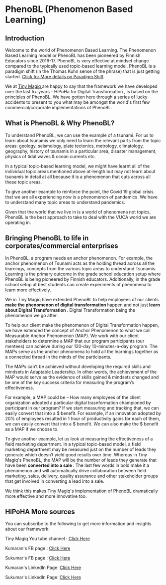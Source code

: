# PhenoBL (Phenomenon Based Learning)

## Introduction

Welcome to the world of Phenomenon Based Learning. The Phenomenon Based Learning model or PhenoBL has been pioneered by Finnish Educators since 2016-17. PhenoBL is very effective at mindset change compared to the typically used topic-based learning model. PhenoBL is a paradigm shift (in the Thomas Kuhn sense of the phrase) that is just getting started. <a href="https://en.wikipedia.org/wiki/Paradigm_shift"> Click for More details on Paradigm Shift </a>
 
We at <a href="https://tinymagiq.com"> Tiny Magiq </a> are happy to say that the framework we have developed over the last 5+ years -  HiPoHa for Digital Transformation , is based on the principles of PhenoBL. We have gotten here through a series of lucky accidents to present to you what may be amongst the world's first few commercial/corporate implementations of PhenoBL. 

## What is PhenoBL & Why PhenoBL? 
To understand PhenoBL, we can use the example of a tsunami. For us to learn about tsunamis we only need to learn the relevant parts from the topic areas: geology, seismology, plate tectonics, metrology, climatology, geography, history of tsunamis in a particular area, disaster management, physics of tidal waves & ocean currents etc. 

In a typical topic-based learning model, we might have learnt all of the individual topic areas mentioned above at-length but may not learn about tsunamis in detail at all because it is a phenomenon that cuts across all these topic areas. 

To give another example to reinforce the point, the Covid 19 global crisis that we are all experiencing now is a phenomenon of pandemics. We have to understand many topic areas to understand pandemics. 

Given that the world that we live in is a world of phenomena not topics, PhenoBL is the best approach to take to deal with the VUCA world we are operating in.

## Bringing PhenoBL to life in corporates/commercial enterprises 

In PhenoBL, a program needs an anchor phenomenon. For example, the anchor phenomenon of Tsunami acts as the holding thread across all the learnings, concepts from the various topic areas to understand Tsunamis. Learning is the primary outcome in the grade school education setup where PhenoBL is being pioneered by Finnish educators. Additionally, in the grade school setup at best students can create experiments of phenomena to learn more effectively. 

We in Tiny Magiq have extended PhenoBL to help employees of our clients <b> make the phenomenon of digital transformation </b> happen and not just <b> learn about Digital Transformation </b>. Digital Transformation being the phenomenon we go after. 

To help our client make the phenomenon of Digital Transformation happen, we have extended the concept of Anchor Phenomenon to what we call Measurable Anchor Phenomenon (MAP). We work with our client stakeholders to determine a MAP that our program participants (our mentees) can achieve during our 120-day 10-minutes-a-day program.  The MAPs serve as the anchor phenomena to hold all the learnings together as a connected thread in the minds of the participants. 

The MAPs can’t be achieved without developing the required skills and mindsets in Adaptable Leadership. In other words, the achievement of the MAP would serve as the evidence of skills gained & mindsets changed and be one of the key success criteria for measuring the program’s effectiveness.  

For example, a MAP could be – How many employees of the client organization adopted a particular digital trasnformation championed by participant in our program? If we start measuring and tracking that, we can easily convert that into a $ benefit. For example, if an innovation adopted by 20% of employees resulted in 1 hour of productivity gains for each of them, we can easily convert that into a $ benefit. We can also make the $ benefit as a MAP if we choose to. 

To give another example, let us look at measuring the effectiveness of a field marketing department. In a typical topic-based model, a field marketing department may be measured just on the number of leads they generate which doesn’t yield good results over time. Whereas in Tiny Magiq's PhenoBL, the MAP will be the number of leads they generate that have been <b> converted into a sale </b>.  The last few words in bold make it a phenomenon and will automatically drive collaboration between field marketing, sales, delivery, quality assurance and other stakeholder groups that get involved in converting a lead into a sale. 

We think this makes Tiny Magiq's implementation of PhenoBL dramatically more effective and more innovative too.  


## HiPoHA More sources
You can subscribe to the following to get more information and insights about our framework: 

Tiny Magiq You tube channel : <a href="https://www.youtube.com/c/TinyMagiq"> Click Here </a>

Kumaran's FB page : <a href="https://touch.facebook.com/kums72"> Click Here </a>

Sukumar's FB page : <a href="https://touch.facebook.com/sukumar"> Click Here </a>

Kumaran's LinkedIn Page:  <a href="https://in.linkedin.com/in/akumaran"> Click Here </a>

Sukumar's LinkedIn Page: <a href="https://in.linkedin.com/in/rajagopalsukumar"> Click Here </a>

